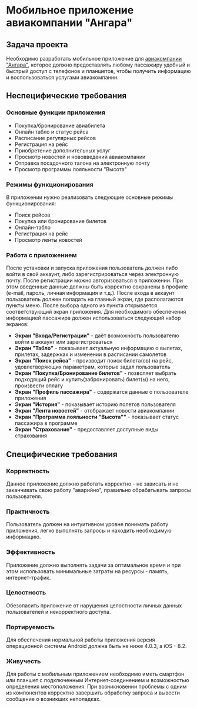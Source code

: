 # Мобильное приложение авиакомпании "Ангара"
## Задача проекта
Необходимо разработать мобильное приложение для [авиакомпании "Ангара"](https://angara.aero// "Сайт авиакомпании"), которое должно предоставлять любому пассажиру удобный и быстрый доступ с телефонов и планшетов, чтобы получить информацию и воспользоваться услугами авиакомпании.

## Неспецифические требования
### Основные функции приложения
-	Покупка/бронирование авиабилета
-	Онлайн табло и статус рейса 
-	Расписание регулярных рейсов 
-	Регистрация на рейс 
-	Приобретение дополнительных услуг 
-	Просмотр новостей и нововведений авиакомпании
-	Отправка посадочного талона на электронную почту
-	Просмотр программы лояльности "Высота"

### Режимы функционирования
В приложении нужно реализовать следующие основные режимы функционирования:
-	Поиск рейсов
-	Покупка или бронирование билетов
-	Онлайн-табло
-	Регистрация на рейс
-	Просмотр ленты новостей

### Работа с приложением
После установки и запуска приложения пользователь должен либо войти в свой аккаунт, либо зарегистрироваться через электронную почту. После регистрации можно авторизоваться в приложении. При этом введенные данные должны быть корректно сохранены в профиле (e-mail, пароль, личная информация и т.д.).
После входа в аккаунт пользователь должен попадать на главный экран, где располагаются пункты меню. После выбора одного из пункта открывается соответствующий экран приложения. Для необходимого обеспечения информацией пассажира должен использоваться следующий набор экранов:
+ **Экран "Входа/Регистрации"** - даёт возможность пользователю войти в аккаунт или зарегистроваться
+ **Экран "Табло"** - показывает актуальную информацию о вылетах, прилетах, задержках и изменении в расписании самолетов
+ **Экран "Поиск рейса"** - производит поиск билета(ов)  на рейс, удовлетворяющих параметрам, которые задал пользователь
+ **Экран "Покупка/Бронирование билетов"** - позволяет выбрать подходящий рейс и купить(забронировать) билет(ы) на него, произвести оплату
+ **Экран "Профиль пассажира"** - содержатся данные о пользователе приложения
+ **Экран "История"** - показывает историю полетов пользователя
+ **Экран "Лента новостей"** - отображает новости авиакомпании
+ **Экран "Программа лояльности "Высота""** - показывает статус пассажира в программе
+ **Экран "Страхование"**  - предоставляет доступные виды страхования

## Специфические требования

### Корректность
Данное приложение должно работать корректно - не зависать и не заканчивать свою работу "аварийно", правильно обрабатывать запросы пользователя.
### Практичность
Пользователь должен на интуитивном уровне понимать работу приложения, легко выполнять запросы и находить необходимую информацию.
### Эффективность
Приложение должно выполнять задачи за оптимальное время и при этом использовать минимальные затраты на ресурсы - память, интернет-трафик.
### Целостность 
Обезопасить приложение от нарушения целостности личных данных пользователей и некорректного доступа.
### Портируемость
Для обеспечения нормальной работы приложения версия операционной системы Android должна быть не ниже 4.0.3, а iOS - 8.2.
### Живучесть
Для работы с мобильным приложением необходимо иметь смартфон или планшет с подключенным Интернет-соединением и возможностью определения местоположения. При возникновении проблемы с одним из компонентов корректно завершить обработку запроса и вывести сообщение о возникших неполадках. 
